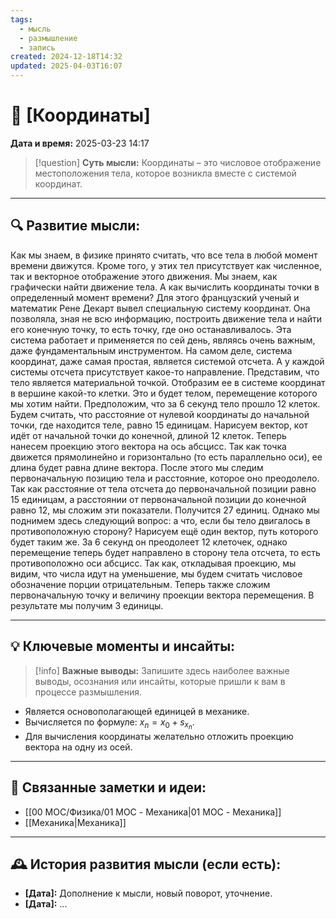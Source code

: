 ```yaml
---
tags:
  - мысль
  - размышление
  - запись
created: 2024-12-18T14:32
updated: 2025-04-03T16:07
---
```


# 💭  [Координаты]

**Дата и время:** 2025-03-23 14:17

> [!question] **Суть мысли:**
> Координаты – это числовое отображение местоположения тела, которое возникла вместе с системой координат.

---

## 🔍 Развитие мысли:

Как мы знаем, в физике принято считать, что все тела в любой момент времени движутся. Кроме того, у этих тел присутствует как численное, так и векторное отображение этого движения. Мы знаем, как графически найти движение тела. А как вычислить координаты точки в определенный момент времени? 
Для этого французский ученый и математик Рене Декарт вывел специальную систему координат. Она позволяла, зная не всю информацию, построить движение тела и найти его конечную точку, то есть точку, где оно останавливалось. Эта система работает и применяется по сей день, являясь очень важным, даже фундаментальным инструментом. 
На самом деле, система координат, даже самая простая, является системой отсчета. А у каждой системы отсчета присутствует какое-то направление. Представим, что тело является материальной точкой. Отобразим ее в системе координат в вершине какой-то клетки. Это и будет телом, перемещение которого мы хотим найти. Предположим, что за 6 секунд тело прошло 12 клеток. Будем считать, что расстояние от нулевой координаты до начальной точки, где находится теле, равно 15 единицам. Нарисуем вектор, кот идёт от начальной точки до конечной, длиной 12 клеток. Теперь нанесем проекцию этого вектора на ось абсцисс. Так как точка движется прямолинейно и горизонтально (то есть параллельно оси), ее длина будет равна длине вектора. После этого мы следим первоначальную позицию тела и расстояние, которое оно преодолело. Так как расстояние от тела отсчета до первоначальной позиции равно 15 единицам, а расстоянии от первоначальной позиции до конечной равно 12, мы сложим эти показатели. Получится 27 единиц. Однако мы поднимем здесь следующий вопрос: а что, если бы тело двигалось в противоположную сторону? 
Нарисуем ещё один вектор, путь которого будет таким же. За 6 секунд он преодолеет 12 клеточек, однако перемещение теперь будет направлено в сторону тела отсчета, то есть противоположно оси абсцисс. Так как, откладывая проекцию, мы видим, что числа идут на уменьшение, мы будем считать числовое обозначение порции отрицательным. Теперь также сложим первоначальную точку и величину проекции вектора перемещения. В результате мы получим 3 единицы.

---

## 💡 Ключевые моменты и инсайты:

> [!info] **Важные выводы:**
> Запишите здесь наиболее важные выводы, осознания или инсайты, которые пришли к вам в процессе размышления.

- Является основополагающей единицей в механике.
- Вычисляется по формуле: $x_n=x_0+s_{x_n}$.
- Для вычисления координаты желательно отложить проекцию вектора на одну из осей.

---

## 🔄 Связанные заметки и идеи:

- [[00 MOC/Физика/01 MOC - Механика|01 MOC - Механика]]
- [[Механика|Механика]]

---

## 🕰️ История развития мысли (если есть):

* **[Дата]:**  Дополнение к мысли, новый поворот, уточнение.
* **[Дата]:**  ...
